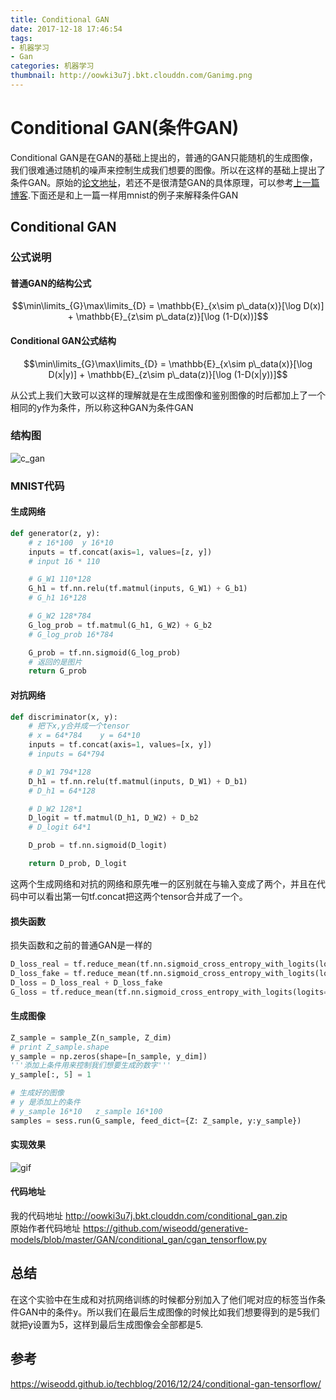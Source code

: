 ```yaml
---
title: Conditional GAN
date: 2017-12-18 17:46:54
tags:
- 机器学习
- Gan
categories: 机器学习
thumbnail: http://oowki3u7j.bkt.clouddn.com/Ganimg.png
---
```

<script ty-e="text/javascript" src="http://cdn.mathjax.org/mathjax/latest/MathJax.js?config=default"></script>
# Conditional GAN(条件GAN)
Conditional GAN是在GAN的基础上提出的，普通的GAN只能随机的生成图像，我们很难通过随机的噪声来控制生成我们想要的图像。所以在这样的基础上提出了条件GAN。原始的[论文地址](https://arxiv.org/abs/1411.1784)，若还不是很清楚GAN的具体原理，可以参考[上一篇博客](http://benzj.me/2017/12/17/GAN%E7%94%9F%E6%88%90%E5%AF%B9%E6%8A%97%E7%BD%91%E7%BB%9C/).下面还是和上一篇一样用mnist的例子来解释条件GAN

## Conditional GAN
### 公式说明

#### 普通GAN的结构公式
$$\min\limits_{G}\max\limits_{D} = \mathbb{E}_{x\sim p\_data(x)}[\log D(x)] + \mathbb{E}_{z\sim p\_data(z)}[\log (1-D(x))]$$
#### Conditional GAN公式结构
$$\min\limits_{G}\max\limits_{D} = \mathbb{E}_{x\sim p\_data(x)}[\log D(x|y)] + \mathbb{E}_{z\sim p\_data(z)}[\log (1-D(x|y))]$$

从公式上我们大致可以这样的理解就是在生成图像和鉴别图像的时后都加上了一个相同的y作为条件，所以称这种GAN为条件GAN
### 结构图
![c_gan](http://oowki3u7j.bkt.clouddn.com/c_gan.png)

### MNIST代码
#### 生成网络
```python
def generator(z, y):
    # z 16*100  y 16*10
    inputs = tf.concat(axis=1, values=[z, y])
    # input 16 * 110

    # G_W1 110*128
    G_h1 = tf.nn.relu(tf.matmul(inputs, G_W1) + G_b1)
    # G_h1 16*128

    # G_W2 128*784
    G_log_prob = tf.matmul(G_h1, G_W2) + G_b2
    # G_log_prob 16*784

    G_prob = tf.nn.sigmoid(G_log_prob)
    # 返回的是图片
    return G_prob
```
#### 对抗网络
```python
def discriminator(x, y):
    # 把下x,y合并成一个tensor
    # x = 64*784    y = 64*10
    inputs = tf.concat(axis=1, values=[x, y])
    # inputs = 64*794

    # D_W1 794*128
    D_h1 = tf.nn.relu(tf.matmul(inputs, D_W1) + D_b1)
    # D_h1 = 64*128

    # D_W2 128*1
    D_logit = tf.matmul(D_h1, D_W2) + D_b2
    # D_logit 64*1

    D_prob = tf.nn.sigmoid(D_logit)

    return D_prob, D_logit
```
这两个生成网络和对抗的网络和原先唯一的区别就在与输入变成了两个，并且在代码中可以看出第一句tf.concat把这两个tensor合并成了一个。
#### 损失函数
损失函数和之前的普通GAN是一样的
```python
D_loss_real = tf.reduce_mean(tf.nn.sigmoid_cross_entropy_with_logits(logits=D_logit_real, labels=tf.ones_like(D_logit_real)))
D_loss_fake = tf.reduce_mean(tf.nn.sigmoid_cross_entropy_with_logits(logits=D_logit_fake, labels=tf.zeros_like(D_logit_fake)))
D_loss = D_loss_real + D_loss_fake
G_loss = tf.reduce_mean(tf.nn.sigmoid_cross_entropy_with_logits(logits=D_logit_fake, labels=tf.ones_like(D_logit_fake)))
```
#### 生成图像
```python
Z_sample = sample_Z(n_sample, Z_dim)
# print Z_sample.shape
y_sample = np.zeros(shape=[n_sample, y_dim])
'''添加上条件用来控制我们想要生成的数字'''
y_sample[:, 5] = 1

# 生成好的图像
# y 是添加上的条件
# y_sample 16*10   z_sample 16*100
samples = sess.run(G_sample, feed_dict={Z: Z_sample, y:y_sample})
```

#### 实现效果
![gif](http://oowki3u7j.bkt.clouddn.com/c_gan.gif)
#### 代码地址
我的代码地址 http://oowki3u7j.bkt.clouddn.com/conditional_gan.zip</br>
原始作者代码地址 https://github.com/wiseodd/generative-models/blob/master/GAN/conditional_gan/cgan_tensorflow.py

## 总结
在这个实验中在生成和对抗网络训练的时候都分别加入了他们呢对应的标签当作条件GAN中的条件y。所以我们在最后生成图像的时候比如我们想要得到的是5我们就把y设置为5，这样到最后生成图像会全部都是5.
## 参考
https://wiseodd.github.io/techblog/2016/12/24/conditional-gan-tensorflow/
